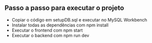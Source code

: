 ## Passo a passo para executar o projeto

- Copiar o código em setupDB.sql e executar no MySQL Workbench
- Instalar todas as dependências com npm install
- Executar o frontend com npm start
- Executar o backend com npm run dev